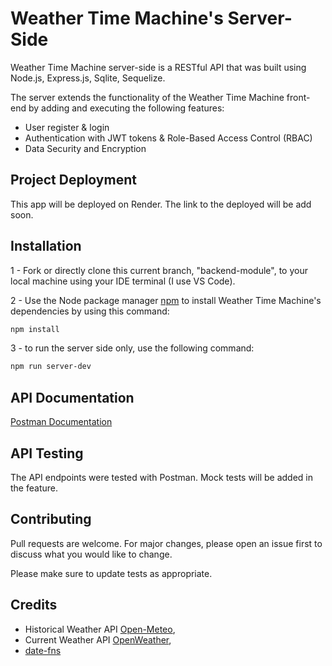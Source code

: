# Weather Time Machine's Server-Side

Weather Time Machine server-side is a RESTful API that was built using Node.js, Express.js, Sqlite, Sequelize.

The server extends the functionality of the Weather Time Machine front-end by adding and executing the following features:

- User register & login
- Authentication with JWT tokens & Role-Based Access Control (RBAC)
- Data Security and Encryption

## Project Deployment

This app will be deployed on Render. The link to the deployed will be add soon.

## Installation

1 - Fork or directly clone this current branch, "backend-module", to your local machine using your IDE terminal (I use VS Code).

2 - Use the Node package manager [npm](https://www.npmjs.com/) to install Weather Time Machine's dependencies by using this command:

```bash
npm install
```

3 - to run the server side only, use the following command:

```bash
npm run server-dev
```

## API Documentation

[Postman Documentation](https://documenter.getpostman.com/view/30497146/2sA2rGvesJ)

## API Testing

The API endpoints were tested with Postman. Mock tests will be added in the feature.

## Contributing

Pull requests are welcome. For major changes, please open an issue first
to discuss what you would like to change.

Please make sure to update tests as appropriate.

## Credits

- Historical Weather API [Open-Meteo](https://open-meteo.com/),
- Current Weather API [OpenWeather](https://open-meteo.com/),
- [date-fns](https://date-fns.org/)
